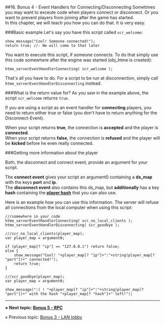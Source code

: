 ##16. Bonus 4 - Event Handlers for Connecting/Disconnecting
Sometimes you may want to exceute code when players connect or disconnect. Or you want to prevent players from joining after the game has started.  
In this chapter, we will teach you how you can do that. It is very easy.

###Basic example
Let's say you have this script called ``scr_welcome``:

```gml
show_message("Cool! Someone connected!");
return true; //- We will come to that later
```

You want to execute this script, if someone connects. To do that simply use this code somewhere after the engine was started (obj_htme is created):

```gml
htme_serverEventHandlerConnecting( scr_welcome );
```

That's all you have to do. For a script to be run at disconnection, simply call ``htme_serverEventHandlerDisconnecting`` instead.

###What is the return value for?
As you saw in the example above, the script ``scr_welcome`` returns ``true``.

If you are using a script as an event handler for **connecting** players, you need to return either true or false (you don't have to return anything for the Disconnect-Event).  

When your script returns **true**, the connection is **accepted** and the player is **connected**.  
When your script returns **false**, the connection is **refused** and the player will be **kicked** before he even really connected.

###Getting more information about the player

Both, the disconnect and connect event, provide an argument for your script.

The **connect event** gives your script an argument0 containing a **ds_map** with the keys **port** and **ip**.  
The **disconnect event** also contains this ds_map, but **additionally** has a key **hash** containing the [**player hash**](concepts/playerhashes) that you can also use.

Here is an example how you can use this information. The server will refuse all connections from the local computer when using this script:

```gml
///somewhere in your code
htme_serverEventHandlerConnecting( scr_no_local_clients );
htme_serverEventHandlerDisconnecting( scr_goodbye );
```

```gml
///scr_no_local_clients(player_map);
var player_map = argument0;

if (player_map[? "ip"] == "127.0.0.1") return false;
else {
    show_message("Cool! "+player_map[? "ip"]+":"+string(player_map[? "port"])+" connected!");
    return true;
}
```

```gml
///scr_goodbye(player_map);
var player_map = argument0;

show_message(":( ! "+player_map[? "ip"]+":"+string(player_map[? "port"])+" with the hash "+player_map[? "hash"]+" left!");

```

---

**» Next topic: [Bonus 5 - RPC](tutorial/17_rpc)**

« Previous topic: [Bonus 3 - LAN lobby](tutorial/15_lanlobby)
